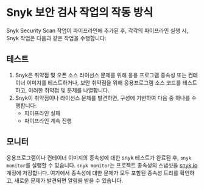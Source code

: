 # Snyk 보안 검사 작업의 작동 방식

Snyk Security Scan 작업이 파이프라인에 추가된 후, 각각의 파이프라인 실행 시, Snyk 작업은 다음과 같은 작업을 수행합니다:

## **테스트**

1. Snyk은 취약점 및 오픈 소스 라이선스 문제를 위해 응용 프로그램 종속성 또는 컨테이너 이미지를 테스트하거나, 보안 취약점을 위해 응용프로그램 소스 코드를 테스트하고, 이러한 취약점 및 문제를 나열합니다.
2. Snyk이 취약점이나 라이선스 문제를 발견하면, 구성에 기반하여 다음 중 하나를 수행합니다:
   * 파이프라인 실패
   * 파이프라인 계속 진행

## **모니터**

응용프로그램이나 컨테이너 이미지의 종속성에 대한 snyk 테스트가 완료된 후, `snyk monitor`를 실행할 수 있습니다. `snyk monitor`는 프로젝트 종속성의 스냅샷을 [snyk.io](https://snyk.io) 계정에 저장합니다. 여기에서 종속성에 대한 문제가 모두 포함된 종속성 트리를 확인하고, 새로운 문제가 발견되면 알림을 받을 수 있습니다.
